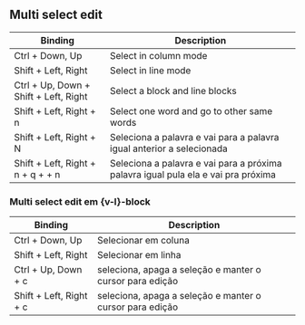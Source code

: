 ## Multi select edit

| Binding                               | Description                                                                       |
| ------------------------------------- | --------------------------------------------------------------------------------- |
| Ctrl + Down, Up                       | Select in column mode                                                             |
| Shift + Left, Right                   | Select in line mode                                                               |
| Ctrl + Up, Down + Shift + Left, Right | Select a block and line blocks                                                    |
| Shift + Left, Right + n               | Select one word and go to other same words                                        |
| Shift + Left, Right + N               | Seleciona a palavra e vai para a palavra igual anterior a selecionada             |
| Shift + Left, Right + n + q + + n     | Seleciona a palavra e vai para a próxima palavra igual pula ela e vai pra próxima |

### Multi select edit em {v-l}-block

| Binding                 | Description                                              |
| ----------------------- | -------------------------------------------------------- |
| Ctrl + Down, Up         | Selecionar em coluna                                     |
| Shift + Left, Right     | Selecionar em linha                                      |
| Ctrl + Up, Down + c     | seleciona, apaga a seleção e manter o cursor para edição |
| Shift + Left, Right + c | seleciona, apaga a seleção e manter o cursor para edição |

